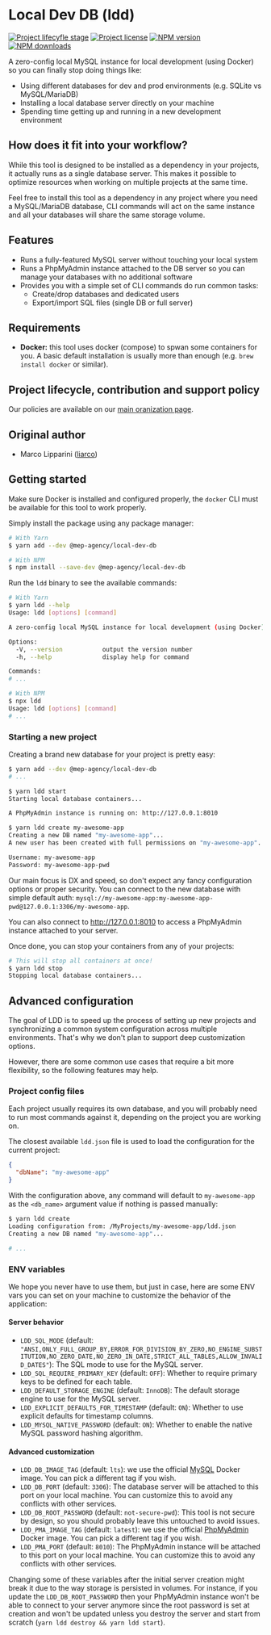 # Local Dev DB (ldd)

<span class="badge-lifecycle"><a href="https://github.com/mep-agency#lifecycle-policy" title="Check out our lifecycle stages"><img src="https://img.shields.io/badge/lifecycle-experimental-orange" alt="Project lifecyfle stage" /></a></span>
<span class="badge-license"><a href="https://github.com/mep-agency/local-dev-db" title="View this project on GitHub"><img src="https://img.shields.io/github/license/mep-agency/local-dev-db" alt="Project license" /></a></span>
<span class="badge-npmversion"><a href="https://www.npmjs.com/package/@mep-agency/local-dev-db" title="View this project on NPM"><img src="https://img.shields.io/npm/v/%40mep-agency/local-dev-db" alt="NPM version" /></a></span>
<span class="badge-npmdownloads"><a href="https://www.npmjs.com/package/@mep-agency/local-dev-db" title="View this project on NPM"><img src="https://img.shields.io/npm/dt/%40mep-agency/local-dev-db" alt="NPM downloads" /></a></span>

A zero-config local MySQL instance for local development (using Docker) so you can finally stop doing things like:

- Using different databases for dev and prod environments (e.g. SQLite vs MySQL/MariaDB)
- Installing a local database server directly on your machine
- Spending time getting up and running in a new development environment

## How does it fit into your workflow?

While this tool is designed to be installed as a dependency in your projects, it actually runs as a single database server.
This makes it possible to optimize resources when working on multiple projects at the same time.

Feel free to install this tool as a dependency in any project where you need a MySQL/MariaDB database, CLI commands will act on the same instance and all your databases will share the same storage volume.

## Features

- Runs a fully-featured MySQL server without touching your local system
- Runs a PhpMyAdmin instance attached to the DB server so you can manage your databases with no additional software
- Provides you with a simple set of CLI commands do run common tasks:
  - Create/drop databases and dedicated users
  - Export/import SQL files (single DB or full server)

## Requirements

- **Docker:** this tool uses docker (compose) to spwan some containers for you. A basic default installation is usually more than enough (e.g. `brew install docker` or similar).

## Project lifecycle, contribution and support policy

Our policies are available on our [main oranization page](https://github.com/mep-agency#projects-lifecycle-contribution-and-support-policy).

## Original author

- Marco Lipparini ([liarco](https://github.com/liarco))

## Getting started

Make sure Docker is installed and configured properly, the `docker` CLI must be available for this tool to work properly.

Simply install the package using any package manager:

```bash
# With Yarn
$ yarn add --dev @mep-agency/local-dev-db

# With NPM
$ npm install --save-dev @mep-agency/local-dev-db
```

Run the `ldd` binary to see the available commands:

```bash
# With Yarn
$ yarn ldd --help
Usage: ldd [options] [command]

A zero-config local MySQL instance for local development (using Docker)

Options:
  -V, --version           output the version number
  -h, --help              display help for command

Commands:
# ...

# With NPM
$ npx ldd
Usage: ldd [options] [command]
# ...
```

### Starting a new project

Creating a brand new database for your project is pretty easy:

```bash
$ yarn add --dev @mep-agency/local-dev-db
# ...

$ yarn ldd start
Starting local database containers...

A PhpMyAdmin instance is running on: http://127.0.0.1:8010

$ yarn ldd create my-awesome-app
Creating a new DB named "my-awesome-app"...
A new user has been created with full permissions on "my-awesome-app".

Username: my-awesome-app
Password: my-awesome-app-pwd
```

Our main focus is DX and speed, so don't expect any fancy configuration options or proper security. You can connect to the new database with simple default auth: `mysql://my-awesome-app:my-awesome-app-pwd@127.0.0.1:3306/my-awesome-app`.

You can also connect to http://127.0.0.1:8010 to access a PhpMyAdmin instance attached to your server.

Once done, you can stop your containers from any of your projects:

```bash
# This will stop all containers at once!
$ yarn ldd stop
Stopping local database containers...
```

## Advanced configuration

The goal of LDD is to speed up the process of setting up new projects and synchronizing a common system configuration across multiple environments. That's why we don't plan to support deep customization options.

However, there are some common use cases that require a bit more flexibility, so the following features may help.

### Project config files

Each project usually requires its own database, and you will probably need to run most commands against it, depending on the project you are working on.

The closest available `ldd.json` file is used to load the configuration for the current project:

```json
{
  "dbName": "my-awesome-app"
}
```

With the configuration above, any command will default to `my-awesome-app` as the `<db_name>` argument value if nothing is passed manually:

```bash
$ yarn ldd create
Loading configuration from: /MyProjects/my-awesome-app/ldd.json
Creating a new DB named "my-awesome-app"...

# ...
```

### ENV variables

We hope you never have to use them, but just in case, here are some ENV vars you can set on your machine to customize the behavior of the application:

#### Server behavior

- `LDD_SQL_MODE` (default: `"ANSI,ONLY_FULL_GROUP_BY,ERROR_FOR_DIVISION_BY_ZERO,NO_ENGINE_SUBSTITUTION,NO_ZERO_DATE,NO_ZERO_IN_DATE,STRICT_ALL_TABLES,ALLOW_INVALID_DATES"`): The SQL mode to use for the MySQL server.
- `LDD_SQL_REQUIRE_PRIMARY_KEY` (default: `OFF`): Whether to require primary keys to be defined for each table.
- `LDD_DEFAULT_STORAGE_ENGINE` (default: `InnoDB`): The default storage engine to use for the MySQL server.
- `LDD_EXPLICIT_DEFAULTS_FOR_TIMESTAMP` (default: `ON`): Whether to use explicit defaults for timestamp columns.
- `LDD_MYSQL_NATIVE_PASSWORD` (default: `ON`): Whether to enable the native MySQL password hashing algorithm.

#### Advanced customization

- `LDD_DB_IMAGE_TAG` (default: `lts`): we use the official [MySQL](https://hub.docker.com/_/mysql) Docker image. You can pick a different tag if you wish.
- `LDD_DB_PORT` (default: `3306`): The database server will be attached to this port on your local machine. You can customize this to avoid any conflicts with other services.
- `LDD_DB_ROOT_PASSWORD` (default: `not-secure-pwd`): This tool is not secure by design, so you should probably leave this untouched to avoid issues.
- `LDD_PMA_IMAGE_TAG` (default: `latest`): we use the official [PhpMyAdmin](https://hub.docker.com/_/phpmyadmin) Docker image. You can pick a different tag if you wish.
- `LDD_PMA_PORT` (default: `8010`): The PhpMyAdmin instance will be attached to this port on your local machine. You can customize this to avoid any conflicts with other services.

Changing some of these variables after the initial server creation might break it due to the way storage is persisted in volumes. For instance, if you update the `LDD_DB_ROOT_PASSWORD` then your PhpMyAdmin instance won't be able to connect to your server anymore since the root password is set at creation and won't be updated unless you destroy the server and start from scratch (`yarn ldd destroy && yarn ldd start`).
